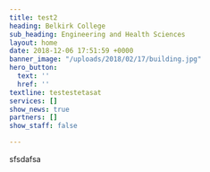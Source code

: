 ```yaml
---
title: test2
heading: Belkirk College
sub_heading: Engineering and Health Sciences
layout: home
date: 2018-12-06 17:51:59 +0000
banner_image: "/uploads/2018/02/17/building.jpg"
hero_button:
  text: ''
  href: ''
textline: testestetasat
services: []
show_news: true
partners: []
show_staff: false

---
```

sfsdafsa